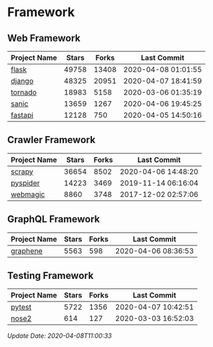 # Framework

## Web Framework

| Project Name | Stars | Forks | Last Commit |
| ------------ | ----- | ----- | ----------- |
| [flask](https://github.com/pallets/flask) | 49758 | 13408 | 2020-04-08 01:01:55 |
| [django](https://github.com/django/django) | 48325 | 20951 | 2020-04-07 18:41:59 |
| [tornado](https://github.com/tornadoweb/tornado) | 18983 | 5158 | 2020-03-06 01:35:19 |
| [sanic](https://github.com/huge-success/sanic) | 13659 | 1267 | 2020-04-06 19:45:25 |
| [fastapi](https://github.com/tiangolo/fastapi) | 12128 | 750 | 2020-04-05 14:50:16 |

## Crawler Framework

| Project Name | Stars | Forks | Last Commit |
| ------------ | ----- | ----- | ----------- |
| [scrapy](https://github.com/scrapy/scrapy) | 36654 | 8502 | 2020-04-06 14:48:20 |
| [pyspider](https://github.com/binux/pyspider) | 14223 | 3469 | 2019-11-14 06:16:04 |
| [webmagic](https://github.com/code4craft/webmagic) | 8860 | 3748 | 2017-12-02 02:57:06 |

## GraphQL Framework

| Project Name | Stars | Forks | Last Commit |
| ------------ | ----- | ----- | ----------- |
| [graphene](https://github.com/graphql-python/graphene) | 5563 | 598 | 2020-04-06 08:36:53 |

## Testing Framework

| Project Name | Stars | Forks | Last Commit |
| ------------ | ----- | ----- | ----------- |
| [pytest](https://github.com/pytest-dev/pytest) | 5722 | 1356 | 2020-04-07 10:42:51 |
| [nose2](https://github.com/nose-devs/nose2) | 614 | 127 | 2020-03-03 16:52:03 |

*Update Date: 2020-04-08T11:00:33*
